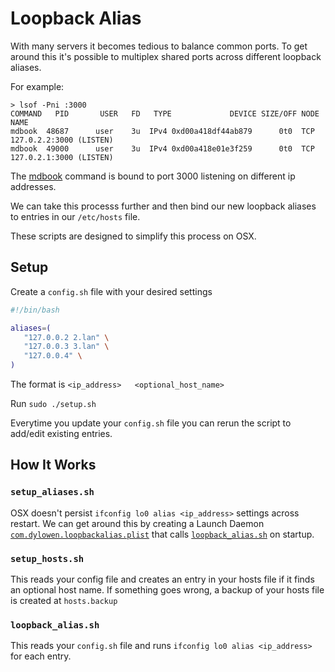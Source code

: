 # Loopback Alias

With many servers it becomes tedious to balance common ports. To get around this it's
possible to multiplex shared ports across different loopback aliases.

For example:
```
> lsof -Pni :3000
COMMAND   PID       USER   FD   TYPE             DEVICE SIZE/OFF NODE NAME
mdbook  48687      user    3u  IPv4 0xd00a418df44ab879      0t0  TCP 127.0.2.2:3000 (LISTEN)
mdbook  49000      user    3u  IPv4 0xd00a418e01e3f259      0t0  TCP 127.0.2.1:3000 (LISTEN)
```

The [mdbook](https://github.com/rust-lang/mdBook) command is bound to port 3000 listening on
different ip addresses.

We can take this processs further and then bind our new loopback aliases to entries in our
`/etc/hosts` file.

These scripts are designed to simplify this process on OSX.

## Setup
Create a `config.sh` file with your desired settings
```bash
#!/bin/bash

aliases=(
   "127.0.0.2 2.lan" \
   "127.0.0.3 3.lan" \
   "127.0.0.4" \
)
```

The format is `<ip_address>   <optional_host_name>`

Run `sudo ./setup.sh`

Everytime you update your `config.sh` file you can rerun the script to add/edit existing entries.

## How It Works

### `setup_aliases.sh`
OSX doesn't persist `ifconfig lo0 alias <ip_address>` settings across restart. We can get around this by creating a Launch Daemon [`com.dylowen.loopbackalias.plist`](com.dylowen.loopbackalias.plist) that calls [`loopback_alias.sh`](loopback_alias.sh) on startup.

### `setup_hosts.sh`
This reads your config file and creates an entry in your hosts file if it finds an optional host name. If
something goes wrong, a backup of your hosts file is created at `hosts.backup`

### `loopback_alias.sh`
This reads your `config.sh` file and runs `ifconfig lo0 alias <ip_address>` for each entry.

